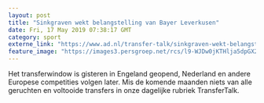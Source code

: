 ```yaml
---
layout: post
title: "Sinkgraven wekt belangstelling van Bayer Leverkusen"
date: Fri, 17 May 2019 07:38:17 GMT
category: sport
externe_link: "https://www.ad.nl/transfer-talk/sinkgraven-wekt-belangstelling-van-bayer-leverkusen~af560925/"
feature_image: "https://images3.persgroep.net/rcs/l9-WJDw0jKTHlja5dpGX296c8bM/diocontent/148494848/_fitwidth/400/?appId=21791a8992982cd8da851550a453bd7f&quality=0.7"
---
```


Het transferwindow is gisteren in Engeland geopend, Nederland en andere Europese competities volgen later. Mis de komende maanden niets van alle geruchten en voltooide transfers in onze dagelijke rubriek TransferTalk.

